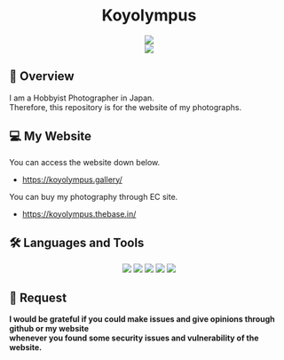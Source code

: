 

<h1 align="center">Koyolympus</h1>

<div align="center">
  <a href="https://circleci.com/gh/wadakatu/Koyolympus"><img src="https://circleci.com/gh/wadakatu/Koyolympus.svg?style=svg"></a>
  </div>
  <div align="center">
<a href="https://codeclimate.com/github/wadakatu/Koyolympus/maintainability"><img src="https://api.codeclimate.com/v1/badges/fc720307d06ed2712c78/maintainability" /></a>
  </div>
  
## :scroll: Overview
I am a Hobbyist Photographer in Japan.<br>
Therefore, this repository is for the website of my photographs.

## :computer: My Website

You can access the website down below.
- https://koyolympus.gallery/

You can buy my photography through EC site.
- https://koyolympus.thebase.in/

## :hammer_and_wrench: Languages and Tools

<div align="center">
  <img src="https://img.shields.io/badge/PHP-777BB4?style=for-the-badge&logo=php&logoColor=white">
  <img src="https://img.shields.io/badge/Laravel-FF2D20?style=for-the-badge&logo=laravel&logoColor=white">
  <img src="https://img.shields.io/badge/Vue.js-35495E?style=for-the-badge&logo=vue.js&logoColor=4FC08D">
  <img src="https://img.shields.io/badge/MySQL-f3f3f3?style=for-the-badge&logo=mysql&logoColor=blue">
  <img src="https://img.shields.io/badge/Amazon_AWS-ed6d46?style=for-the-badge&logo=amazon-aws&logoColor=white">
</div>


## :pray: Request

**I would be grateful if you could make issues and give opinions through github or my website**<br>
**whenever you found some security issues and vulnerability of the website.**
